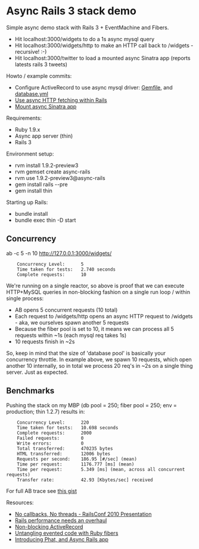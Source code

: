 # Async Rails 3 stack demo

Simple async demo stack with Rails 3 + EventMachine and Fibers.

 * Hit localhost:3000/widgets to do a 1s async mysql query
 * Hit localhost:3000/widgets/http to make an HTTP call back to /widgets - recursive! :-)
 * Hit localhost:3000/twitter to load a mounted async Sinatra app (reports latests rails 3 tweets)

Howto / example commits:

  * Configure ActiveRecord to use async mysql driver: [Gemfile](https://github.com/igrigorik/async-rails/blob/master/Gemfile#L16), and [database.yml](https://github.com/igrigorik/async-rails/blob/master/config/database.yml#L4)
  * [Use async HTTP fetching within Rails](http://github.com/igrigorik/async-rails/commit/6307f3f416f21a40304d2f4a07509b923051744b)
  * [Mount async Sinatra app](http://github.com/igrigorik/async-rails/commit/50c5e4fd6701dfa2b3ecfc697ca53b40f8c57827)

Requirements:

 * Ruby 1.9.x
 * Async app server (thin)
 * Rails 3

Environment setup:

 * rvm install 1.9.2-preview3
 * rvm gemset create async-rails
 * rvm use 1.9.2-preview3@async-rails
 * gem install rails --pre
 * gem install thin

Starting up Rails:

 * bundle install
 * bundle exec thin -D start

## Concurrency

ab -c 5 -n 10 http://127.0.0.1:3000/widgets/

        Concurrency Level:      5
        Time taken for tests:   2.740 seconds
        Complete requests:      10

We're running on a single reactor, so above is proof that we can execute HTTP+MySQL queries in non-blocking fashion on a single run loop / within single process:

 * AB opens 5 concurrent requests (10 total)
 * Each request to /widgets/http opens an async HTTP request to /widgets - aka, we ourselves spawn another 5 requests
 * Because the fiber pool is set to 10, it means we can process all 5 requests within ~1s (each mysql req takes 1s)
 * 10 requests finish in ~2s

So, keep in mind that the size of 'database pool' is basically your concurrency throttle. In example above, we spawn
10 requests, which open another 10 internally, so in total we process 20 req's in ~2s on a single thing server. Just as expected.

## Benchmarks

Pushing the stack on my MBP (db pool = 250; fiber pool = 250; env = production; thin 1.2.7) results in:

        Concurrency Level:      220
        Time taken for tests:   10.698 seconds
        Complete requests:      2000
        Failed requests:        0
        Write errors:           0
        Total transferred:      470235 bytes
        HTML transferred:       12006 bytes
        Requests per second:    186.95 [#/sec] (mean)
        Time per request:       1176.777 [ms] (mean)
        Time per request:       5.349 [ms] (mean, across all concurrent requests)
        Transfer rate:          42.93 [Kbytes/sec] received

For full AB trace see [this gist](http://gist.github.com/503627)

Resources:

 * [No callbacks, No threads - RailsConf 2010 Presentation](http://www.slideshare.net/igrigorik/no-callbacks-no-threads-railsconf-2010)
 * [Rails performance needs an overhaul](http://www.igvita.com/2010/06/07/rails-performance-needs-an-overhaul/)
 * [Non-blocking ActiveRecord](http://www.igvita.com/2010/04/15/non-blocking-activerecord-rails/)
 * [Untangling evented code with Ruby fibers](http://www.igvita.com/2010/03/22/untangling-evented-code-with-ruby-fibers/)
 * [Introducing Phat, and Async Rails app](http://www.mikeperham.com/2010/04/03/introducing-phat-an-asynchronous-rails-app/)
